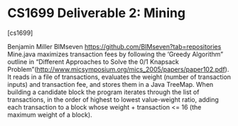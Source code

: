 # CS1699 Deliverable 2: Mining
[cs1699]

Benjamin Miller
BIMseven
https://github.com/BIMseven?tab=repositories
	Mine.java maximizes transaction fees by following the ‘Greedy Algorithm” outline in “Different Approaches to Solve the 0/1 Knapsack Problem”(http://www.micsymposium.org/mics_2005/papers/paper102.pdf). It reads in a file of transactions, evaluates the weight (number of transaction inputs) and transaction fee, and stores them in a Java TreeMap. When building a candidate block the program iterates through the list of transactions, in the order of highest to lowest value-weight ratio, adding each transaction to a block whose weight + transaction <= 16 (the maximum weight of a block).


